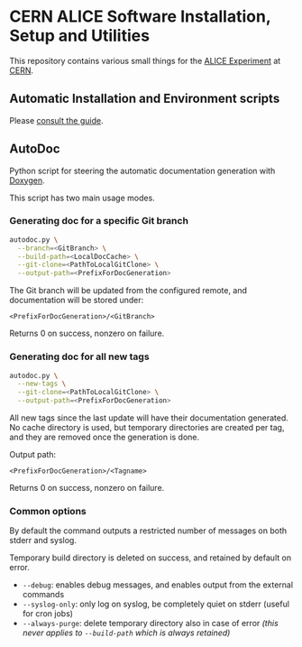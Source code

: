 CERN ALICE Software Installation, Setup and Utilities
=====================================================

This repository contains various small things for the
[ALICE Experiment](http://alice.cern.ch/) at [CERN](http://cern.ch).


## Automatic Installation and Environment scripts

Please [consult the guide](https://dberzano.github.io/alice/install-aliroot/).


## AutoDoc

Python script for steering the automatic documentation generation with
[Doxygen](http://www.doxygen.org/).

This script has two main usage modes.


### Generating doc for a specific Git branch

```bash
autodoc.py \
  --branch=<GitBranch> \
  --build-path=<LocalDocCache> \
  --git-clone=<PathToLocalGitClone> \
  --output-path=<PrefixForDocGeneration>
```

The Git branch will be updated from the configured remote, and documentation
will be stored under:

    <PrefixForDocGeneration>/<GitBranch>

Returns 0 on success, nonzero on failure.


### Generating doc for all new tags

```bash
autodoc.py \
  --new-tags \
  --git-clone=<PathToLocalGitClone> \
  --output-path=<PrefixForDocGeneration>
```

All new tags since the last update will have their documentation generated. No
cache directory is used, but temporary directories are created per tag, and they
are removed once the generation is done.

Output path:

    <PrefixForDocGeneration>/<Tagname>

Returns 0 on success, nonzero on failure.


### Common options

By default the command outputs a restricted number of messages on both stderr
and syslog.

Temporary build directory is deleted on success, and retained by default on
error.

* `--debug`: enables debug messages, and enables output from the external
  commands
* `--syslog-only`: only log on syslog, be completely quiet on stderr (useful for
  cron jobs)
* `--always-purge`: delete temporary directory also in case of error *(this
  never applies to `--build-path` which is always retained)*
